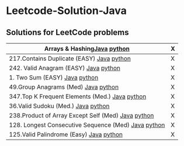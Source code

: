 # Leetcode-Solution-Java
## **Solutions for LeetCode problems**

| Arrays & Hashing<a href = "src/main/java/Arrays & Hashing">Java</a> <a href = "src/main/java/Arrays & Hashing">python | X |
| ------------- | ------------- |
|217.Contains Duplicate (EASY) <a href = "src/main/java/Arrays & Hashing/Contains_Duplicate.java">Java</a>  <a href = "src/main/python/Arrays">python| X |
|242. Valid Anagram (EASY) <a href = "">Java</a> <a href = "">python| X |
|1. Two Sum (EASY) <a href = "">Java</a> <a href = "">python| X |
|49.Group Anagrams (Med) <a href = "">Java</a> <a href = "">python| X |
|347.Top K Frequent Elements (Med.) <a href = "">Java</a> <a href = "">python| X |
|36.Valid Sudoku (Med.) <a href = "">Java</a> <a href = "">python| X |
|238.Product of Array Except Self (Med) <a href = "">Java</a> <a href = "">python| X |
|128. Longest Consecutive Sequence (Med) <a href = "">Java</a> <a href = "">python| X |
|125.Valid Palindrome (Easy) <a href = "">Java</a> <a href = "">python| X |
